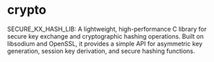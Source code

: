 # crypto
SECURE_KX_HASH_LIB: A lightweight, high-performance C library for secure key exchange and cryptographic hashing operations. Built on libsodium and OpenSSL, it provides a simple API for asymmetric key generation, session key derivation, and secure hashing functions.
